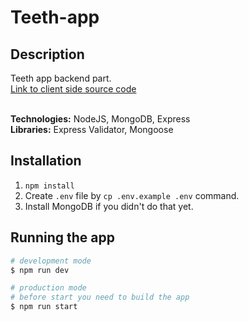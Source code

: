 # Teeth-app

## Description

Teeth app backend part. </br>
[Link to client side source code](https://github.com/quinsberry/teeth-app-client)</br>
</br>

**Technologies:** NodeJS, MongoDB, Express </br>
**Libraries:** Express Validator, Mongoose </br>

## Installation

1. `npm install`
2. Create `.env` file by `cp .env.example .env` command.
3. Install MongoDB if you didn't do that yet.

## Running the app

```bash
# development mode
$ npm run dev

# production mode
# before start you need to build the app
$ npm run start
```
